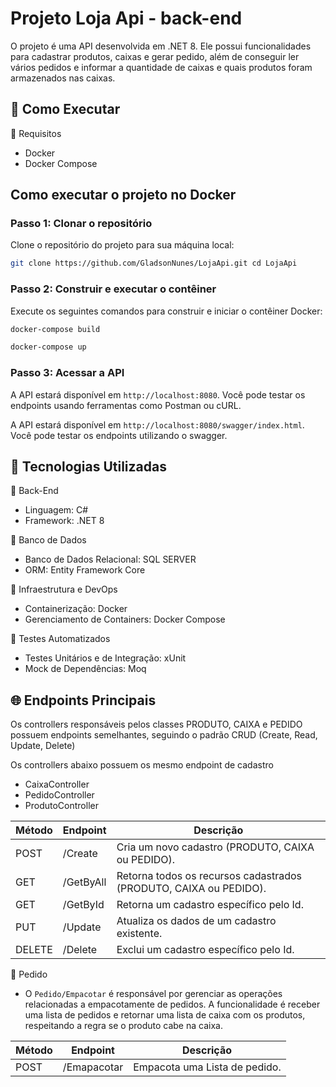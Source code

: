 
# Projeto Loja Api - back-end 

O projeto é uma API desenvolvida em .NET 8. Ele possui funcionalidades para cadastrar produtos, caixas e gerar pedido, além de conseguir ler vários pedidos e informar a quantidade de caixas e quais produtos foram armazenados nas caixas.

## 🚀 Como Executar
🔧 Requisitos

- Docker
- Docker Compose
## Como executar o projeto no Docker

### Passo 1: Clonar o repositório

Clone o repositório do projeto para sua máquina local:
```bash
git clone https://github.com/GladsonNunes/LojaApi.git cd LojaApi
```


### Passo 2: Construir e executar o contêiner

Execute os seguintes comandos para construir e iniciar o contêiner Docker:
```bash
docker-compose build 
```
```bash
docker-compose up
```

### Passo 3: Acessar a API

A API estará disponível em `http://localhost:8080`. Você pode testar os endpoints usando ferramentas como Postman ou cURL.

A API estará disponível em `http://localhost:8080/swagger/index.html`. Você pode testar os endpoints utilizando o swagger.



## 📜 Tecnologias Utilizadas

🔹 Back-End
- Linguagem: C#
- Framework: .NET 8

🔹 Banco de Dados
- Banco de Dados Relacional: SQL SERVER
- ORM: Entity Framework Core


🔹 Infraestrutura e DevOps
- Containerização: Docker
- Gerenciamento de Containers: Docker Compose

🔹 Testes Automatizados
- Testes Unitários e de Integração: xUnit
- Mock de Dependências: Moq


## 🌐 Endpoints Principais

Os controllers responsáveis pelos classes PRODUTO, CAIXA e PEDIDO possuem endpoints semelhantes, seguindo o padrão CRUD (Create, Read, Update, Delete)

Os controllers abaixo possuem os mesmo endpoint de cadastro
- CaixaController
- PedidoController
- ProdutoController

| Método | Endpoint             | Descrição                       |
|--------|----------------------|---------------------------------|
| POST   | /Create              | Cria um novo cadastro (PRODUTO, CAIXA ou PEDIDO).          |
| GET    | /GetByAll            | Retorna todos os recursos cadastrados (PRODUTO, CAIXA ou PEDIDO).     |
| GET    | /GetById             | Retorna um cadastro específico pelo Id.        |
| PUT    | /Update              | Atualiza os dados de um cadastro existente.          |
| DELETE | /Delete              | Exclui um cadastro específico pelo Id.          |

🔹 Pedido

- O `Pedido/Empacotar` é responsável por gerenciar as operações relacionadas a empacotamente de pedidos. A funcionalidade é receber uma lista de pedidos e retornar uma lista de caixa com os produtos, respeitando a regra se o produto cabe na caixa. 


| Método | Endpoint             | Descrição                       |
|--------|----------------------|---------------------------------|
| POST   | /Emapacotar          | Empacota uma Lista de pedido.   |
